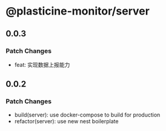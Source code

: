 # @plasticine-monitor/server

## 0.0.3

### Patch Changes

- feat: 实现数据上报能力

## 0.0.2

### Patch Changes

- build(server): use docker-compose to build for production
- refactor(server): use new nest boilerplate
